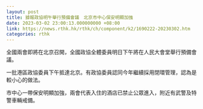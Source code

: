 ```yaml
---
layout: post
title: 據報政協明午舉行預備會議　北京市中心保安明顯加強
date: 2023-03-02 23:00:13.000000000 +08:00
link: https://news.rthk.hk/rthk/ch/component/k2/1690222-20230302.htm
categories: rthk
---
```


全國兩會即將在北京召開，全國政協全體委員明日下午將在人民大會堂舉行預備會議。

一批港區政協委員下午抵達北京。有政協委員認同今年繼續採用閉環管理，認為是較小心的做法。 

市中心一帶保安明顯加強，兩會代表入住的酒店已禁止公眾進入，附近有武警及特警車輛戒備。
